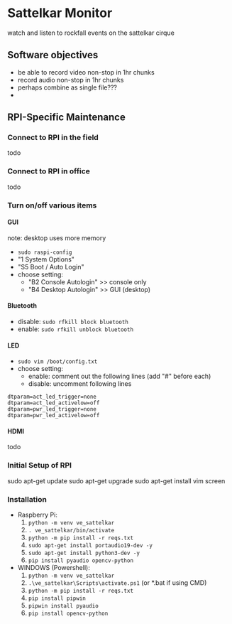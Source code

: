 # Sattelkar Monitor
watch and listen to rockfall events on the sattelkar cirque

## Software objectives
* be able to record video non-stop in 1hr chunks
* record audio non-stop in 1hr chunks
* perhaps combine as single file???
* 

## RPI-Specific Maintenance

### Connect to RPI in the field
todo

### Connect to RPI in office
todo

### Turn on/off various items
#### GUI
note: desktop uses more memory
* `sudo raspi-config` 
* "1 System Options" 
* "S5 Boot / Auto Login"
* choose setting:
    * "B2 Console Autologin" >> console only
    * "B4 Desktop Autologin" >> GUI (desktop)

#### Bluetooth
* disable: `sudo rfkill block bluetooth`
* enable: `sudo rfkill unblock bluetooth`

#### LED
* `sudo vim /boot/config.txt`
* choose setting:
    * enable: comment out the following lines (add "#" before each)
    * disable: uncomment following lines
```
dtparam=act_led_trigger=none
dtparam=act_led_activelow=off
dtparam=pwr_led_trigger=none
dtparam=pwr_led_activelow=off
```

#### HDMI
todo

### Initial Setup of RPI
sudo apt-get update
sudo apt-get upgrade
sudo apt-get install vim screen

### Installation
* Raspberry Pi:
    1. `python -m venv ve_sattelkar`
    1. `. ve_sattelkar/bin/activate`
    2. `python -m pip install -r reqs.txt`
    3. `sudo apt-get install portaudio19-dev -y`
    4. `sudo apt-get install python3-dev -y`
    5. `pip install pyaudio opencv-python`
* WINDOWS (Powershell):
    1. `python -m venv ve_sattelkar`
    1. `.\ve_sattelkar\Scripts\activate.ps1` (or *.bat if using CMD)
    2. `python -m pip install -r reqs.txt`
    3. `pip install pipwin`
    4. `pipwin install pyaudio`
    5. `pip install opencv-python`

